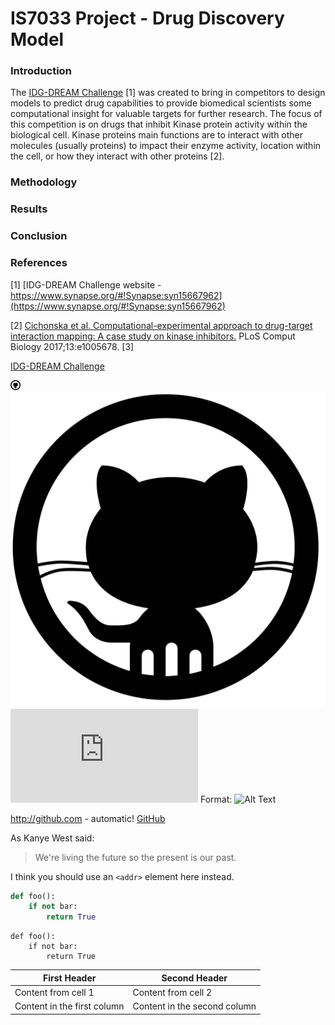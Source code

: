 # IS7033 Project - Drug Discovery Model

### Introduction
The [IDG-DREAM Challenge](https://www.synapse.org/#!Synapse:syn15667962) [1] was created to bring in competitors to design models to predict drug capabilities to provide biomedical scientists some computational insight for valuable targets for further research. The focus of this competition is on drugs that inhibit Kinase protein activity within the biological cell. Kinase proteins main functions are to interact with other molecules (usually proteins) to impact their enzyme activity, location within the cell, or how they interact with other proteins [2]. 

### Methodology

### Results

### Conclusion

### References

[1] [IDG-DREAM Challenge website - https://www.synapse.org/#!Synapse:syn15667962](https://www.synapse.org/#!Synapse:syn15667962)

[2] [Cichonska et al. Computational-experimental approach to drug-target interaction mapping: A case study on kinase inhibitors.](https://www.ncbi.nlm.nih.gov/pubmed/28787438) PLoS Comput Biology 2017;13:e1005678.
[3] []()

[IDG-DREAM Challenge](https://www.synapse.org/#!Synapse:syn15667962)


![GitHub Logo](/images/github-10-16.png)
![GitHub Logo](/images/github-icon-vector-27.jpg)
![Second logo](https://www.kisspng.com/png-computer-icons-github-github-logo-save-icon-format-611369/download-png.html)
Format: ![Alt Text](url)



http://github.com - automatic!
[GitHub](http://github.com)



As Kanye West said:

> We're living the future so
> the present is our past.



I think you should use an
`<addr>` element here instead.



```python
def foo():
    if not bar:
        return True
```


    def foo():
        if not bar:
            return True


First Header | Second Header
------------ | -------------
Content from cell 1 | Content from cell 2
Content in the first column | Content in the second column
